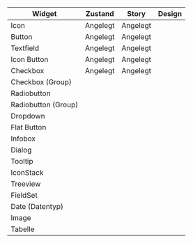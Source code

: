 | Widget               | Zustand  | Story    | Design   |
| ---                  | ---      | ---      | ---      |
|  Icon                | Angelegt | Angelegt |          |
|  Button              | Angelegt | Angelegt |          |
|  Textfield           | Angelegt | Angelegt |          |
|  Icon Button         | Angelegt | Angelegt |          |
|  Checkbox            | Angelegt | Angelegt |          |
|  Checkbox (Group)    |          |          |          |
|  Radiobutton         |          |          |          |
|  Radiobutton (Group) |          |          |          |
|  Dropdown            |          |          |          |
|  Flat Button         |          |          |          |
|  Infobox             |          |          |          |
|  Dialog              |          |          |          |
|  Tooltip             |          |          |          |
|  IconStack           |          |          |          |
|  Treeview            |          |          |          |
|  FieldSet            |          |          |          |
|  Date (Datentyp)     |          |          |          |
|  Image               |          |          |          |
|  Tabelle             |          |          |          |